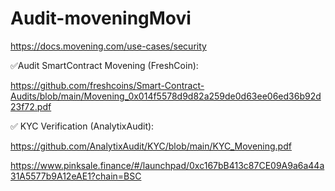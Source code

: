 # Audit-moveningMovi


https://docs.movening.com/use-cases/security


✅Audit SmartContract Movening (FreshCoin):

https://github.com/freshcoins/Smart-Contract-Audits/blob/main/Movening_0x014f5578d9d82a259de0d63ee06ed36b92d23f72.pdf




✅ KYC Verification (AnalytixAudit):


https://github.com/AnalytixAudit/KYC/blob/main/KYC_Movening.pdf


https://www.pinksale.finance/#/launchpad/0xc167bB413c87CE09A9a6a44a31A5577b9A12eAE1?chain=BSC
